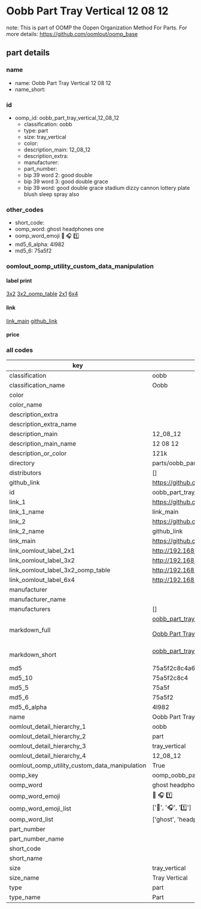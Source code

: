 # Oobb Part Tray Vertical 12 08 12  

note: This is part of OOMP the Oopen Organization Method For Parts. For more details: https://github.com/oomlout/oomp_base

##  part details





### name
* name: Oobb Part Tray Vertical 12 08 12
* name_short: 
### id
* oomp_id: oobb_part_tray_vertical_12_08_12
  * classification: oobb
  * type: part
  * size: tray_vertical
  * color: 
  * description_main: 12_08_12
  * description_extra: 
  * manufacturer: 
  * part_number: 
  * bip 39 word 2: good double
  * bip 39 word 3: good double grace
  * bip 39 word: good double grace stadium dizzy cannon lottery plate blush sleep spray also

### other_codes
* short_code: 
* oomp_word: ghost headphones one
* oomp_word_emoji :ghost: :headphones: :one:
* md5_6_alpha: 4l982
* md5_6: 75a5f2






### oomlout_oomp_utility_custom_data_manipulation
#### label print
[3x2](http://192.168.1.245:1112/?label=oomp%204l982)
[3x2_oomp_table](http://192.168.1.107:1112/?label=oomp%204l982)
[2x1](http://192.168.1.242:1112/?label=oomp%204l982)
[6x4](http://192.168.1.55:1112/?label=oomp%204l982)    

#### link

[link_main](https://github.com/oomlout/oomlout_oomp_current_version_messy/tree/main/parts/oobb_part_tray_vertical_12_08_12) [github_link](https://github.com/oomlout/oomlout_oomp_part_src/tree/main/parts/oobb_part_tray_vertical_12_08_12)                             

#### price







### all codes 
| key | value |  
| --- | --- |  
| classification | oobb |  
| classification_name | Oobb |  
| color |  |  
| color_name |  |  
| description_extra |  |  
| description_extra_name |  |  
| description_main | 12_08_12 |  
| description_main_name | 12 08 12 |  
| description_or_color | 121k |  
| directory | parts/oobb_part_tray_vertical_12_08_12 |  
| distributors | [] |  
| github_link | https://github.com/oomlout/oomlout_oomp_part_src/tree/main/parts/oobb_part_tray_vertical_12_08_12 |  
| id | oobb_part_tray_vertical_12_08_12 |  
| link_1 | https://github.com/oomlout/oomlout_oomp_current_version_messy/tree/main/parts/oobb_part_tray_vertical_12_08_12 |  
| link_1_name | link_main |  
| link_2 | https://github.com/oomlout/oomlout_oomp_part_src/tree/main/parts/oobb_part_tray_vertical_12_08_12 |  
| link_2_name | github_link |  
| link_main | https://github.com/oomlout/oomlout_oomp_current_version_messy/tree/main/parts/oobb_part_tray_vertical_12_08_12 |  
| link_oomlout_label_2x1 | http://192.168.1.242:1112/?label=oomp%204l982 |  
| link_oomlout_label_3x2 | http://192.168.1.245:1112/?label=oomp%204l982 |  
| link_oomlout_label_3x2_oomp_table | http://192.168.1.107:1112/?label=oomp%204l982 |  
| link_oomlout_label_6x4 | http://192.168.1.55:1112/?label=oomp%204l982 |  
| manufacturer |  |  
| manufacturer_name |  |  
| manufacturers | [] |  
| markdown_full | [oobb_part_tray_vertical_12_08_12](https://github.com/oomlout/oomlout_oomp_current_version_messy/tree/main/parts/oobb_part_tray_vertical_12_08_12)<br>[](https://github.com/oomlout/oomlout_oomp_current_version_messy/tree/main/parts/oobb_part_tray_vertical_12_08_12)<br>[Oobb Part Tray Vertical 12 08 12](https://github.com/oomlout/oomlout_oomp_current_version_messy/tree/main/parts/oobb_part_tray_vertical_12_08_12)<br><br> |  
| markdown_short | [oobb_part_tray_vertical_12_08_12](https://github.com/oomlout/oomlout_oomp_current_version_messy/tree/main/parts/oobb_part_tray_vertical_12_08_12)<br><br> |  
| md5 | 75a5f2c8c4a6308085a01d3ecad06b23 |  
| md5_10 | 75a5f2c8c4 |  
| md5_5 | 75a5f |  
| md5_6 | 75a5f2 |  
| md5_6_alpha | 4l982 |  
| name | Oobb Part Tray Vertical 12 08 12 |  
| oomlout_detail_hierarchy_1 | oobb |  
| oomlout_detail_hierarchy_2 | part |  
| oomlout_detail_hierarchy_3 | tray_vertical |  
| oomlout_detail_hierarchy_4 | 12_08_12 |  
| oomlout_oomp_utility_custom_data_manipulation | True |  
| oomp_key | oomp_oobb_part_tray_vertical_12_08_12 |  
| oomp_word | ghost headphones one |  
| oomp_word_emoji | :ghost: :headphones: :one: |  
| oomp_word_emoji_list | [':ghost:', ':headphones:', ':one:'] |  
| oomp_word_list | ['ghost', 'headphones', 'one'] |  
| part_number |  |  
| part_number_name |  |  
| short_code |  |  
| short_name |  |  
| size | tray_vertical |  
| size_name | Tray Vertical |  
| type | part |  
| type_name | Part |  
